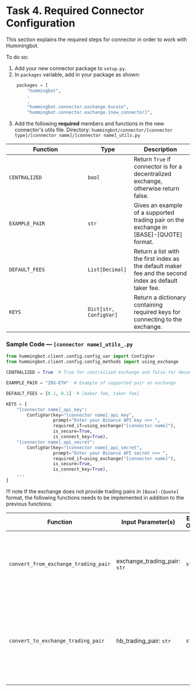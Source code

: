 # Task 4. Required Connector Configuration

This section explains the required steps for connector in order to work with Hummingbot.

To do so:

1. Add your new connector package to `setup.py`.
2. In `packages` variable, add in your package as shown:
```python
    packages = [
        "hummingbot",
        .
        .
        "hummingbot.connector.exchange.kucoin",
        "hummingbot.connector.exchange.[new_connector]",
``` 
3. Add the following **required** members and functions in the new connector's utils file. Directory: `hummingbot/connector/[connector type]/[connector name]/[connector name]_utils.py`

Function<div style="width:200px"/> | Type | Description
---|---|---
`CENTRALIZED` | `bool` | Return `True` if connector is for a decentralized exchange, otherwise return false.
`EXAMPLE_PAIR` | `str` | Gives an example of a supported trading pair on the exchange in [BASE]-[QUOTE] format.
`DEFAULT_FEES` | `List[Decimal]` | Return a list with the first index as the default maker fee and the second index as default taker fee.
`KEYS` | `Dict[str, ConfigVar]` | Return a dictionary containing required keys for connecting to the exchange.


### Sample Code — `[connector name]_utils_.py` 

```python
from hummingbot.client.config.config_var import ConfigVar
from hummingbot.client.config.config_methods import using_exchange

CENTRALIZED = True  # True for centralized exchange and false for decentralized exchange

EXAMPLE_PAIR = "ZRX-ETH"  # Example of supported pair on exchange

DEFAULT_FEES = [0.1, 0.1]  # [maker fee, taker fee]

KEYS = {
    "[connector name]_api_key":
        ConfigVar(key="[connector name]_api_key",
                  prompt="Enter your Binance API key >>> ",
                  required_if=using_exchange("[connector name]"),
                  is_secure=True,
                  is_connect_key=True),
    "[connector name]_api_secret":
        ConfigVar(key="[connector name]_api_secret",
                  prompt="Enter your Binance API secret >>> ",
                  required_if=using_exchange("[connector name]"),
                  is_secure=True,
                  is_connect_key=True),
    ...
}
```

!!! note
    If the exchange does not provide trading pairs in `[Base]-[Quote]` format, the following functions needs to be implemented in addition to the previous functions:

Function<div style="width:200px"/> | Input Parameter(s) | Expected Output(s) | Description
---|---|---|---
`convert_from_exchange_trading_pair` | exchange_trading_pair: `str` | `str` | Converts the exchange's trading pair to `[Base]-[Quote]` formats and return the output.
`convert_to_exchange_trading_pair` | hb_trading_pair: `str` | `str` | Converts HB's `[Base]-[Quote]` trading pair format to the exchange's trading pair format and return the output.


